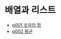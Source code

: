 # 배열과 리스트
- [p001 숫자의 합](https://www.acmicpc.net/problem/11720)
- [p002 평균](https://www.acmicpc.net/problem/1546)
